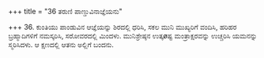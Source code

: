 +++
title = "36 ತರುಣಿ ಪಾಣ್ಡುವಿನಾಜ್ಞೆಯನು"

+++
36. ಕುಂತಿಯು ಪಾಂಡುವಿನ ಆಜ್ಞೆಯನ್ನು ಶಿರದಲ್ಲಿ ಧರಿಸಿ, ಸಕಲ ಮುನಿ ಮುಖ್ಯರಿಗೆ ವಂದಿಸಿ, ಹರಿಹರ ಬ್ರಹ್ಮಾದಿಗಳಿಗೆ ನಮಸ್ಕರಿಸಿ, ಸರೋವರದಲ್ಲಿ ಮಿಂದಳು. ಮುನಿಶ್ರೇಷ್ಠನ ಉತ್ಕøಷ್ಟ ಮಂತ್ರಾಕ್ಷರವನ್ನು ಉಚ್ಚರಿಸಿ ಯಮನನ್ನು ಸ್ಮರಿಸಿದಳು. ಆ ಕ್ಷಣದಲ್ಲಿ ಆತನು ಅಲ್ಲಿಗೆ ಬಂದನು.